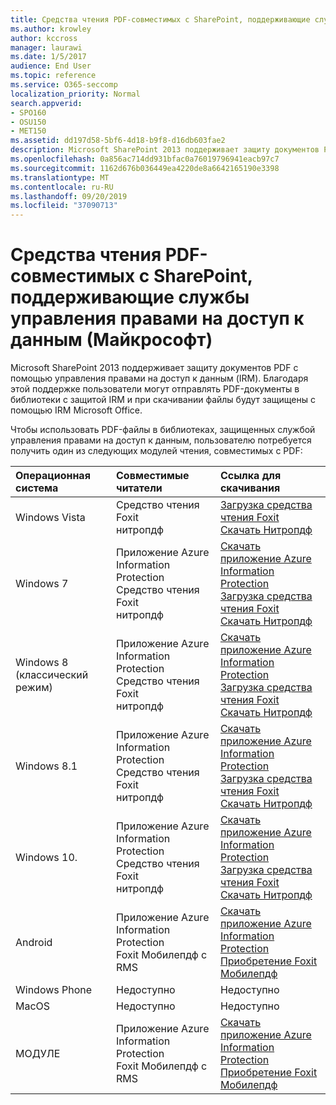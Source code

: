 ```yaml
---
title: Средства чтения PDF-совместимых с SharePoint, поддерживающие службы управления правами на доступ к данным (Майкрософт)
ms.author: krowley
author: kccross
manager: laurawi
ms.date: 1/5/2017
audience: End User
ms.topic: reference
ms.service: O365-seccomp
localization_priority: Normal
search.appverid:
- SPO160
- OSU150
- MET150
ms.assetid: dd197d58-5bf6-4d18-b9f8-d16db603fae2
description: Microsoft SharePoint 2013 поддерживает защиту документов PDF с помощью управления правами на доступ к данным (IRM). Благодаря этой поддержке пользователи могут отправлять PDF-документы в библиотеки с защитой IRM и при скачивании файлы будут защищены с помощью IRM Microsoft Office.
ms.openlocfilehash: 0a856ac714dd931bfac0a76019796941eacb97c7
ms.sourcegitcommit: 1162d676b036449ea4220de8a6642165190e3398
ms.translationtype: MT
ms.contentlocale: ru-RU
ms.lasthandoff: 09/20/2019
ms.locfileid: "37090713"
---
```

# <a name="sharepoint-compatible-pdf-readers-that-support-microsoft-information-rights-management-services"></a>Средства чтения PDF-совместимых с SharePoint, поддерживающие службы управления правами на доступ к данным (Майкрософт)

Microsoft SharePoint 2013 поддерживает защиту документов PDF с помощью управления правами на доступ к данным (IRM). Благодаря этой поддержке пользователи могут отправлять PDF-документы в библиотеки с защитой IRM и при скачивании файлы будут защищены с помощью IRM Microsoft Office.
  
Чтобы использовать PDF-файлы в библиотеках, защищенных службой управления правами на доступ к данным, пользователю потребуется получить один из следующих модулей чтения, совместимых с PDF:
  
|**Операционная система**|**Совместимые читатели**|**Ссылка для скачивания**|
|:-----|:-----|:-----|
|Windows Vista  <br/> |Средство чтения Foxit  <br/> нитропдф  <br/> |[Загрузка средства чтения Foxit](https://go.microsoft.com/fwlink/?linkid=253210) <br/> [Скачать Нитропдф](https://www.gonitro.com/pdf-reader) <br/> |
|Windows 7  <br/> |Приложение Azure Information Protection  <br/> Средство чтения Foxit  <br/> нитропдф  <br/> |[Скачать приложение Azure Information Protection](https://go.microsoft.com/fwlink/?linkid=837797) <br/> [Загрузка средства чтения Foxit](https://go.microsoft.com/fwlink/?linkid=253210) <br/> [Скачать Нитропдф](https://www.gonitro.com/pdf-reader) <br/> |
|Windows 8 (классический режим)  <br/> |Приложение Azure Information Protection  <br/> Средство чтения Foxit  <br/> нитропдф  <br/> |[Скачать приложение Azure Information Protection](https://go.microsoft.com/fwlink/?linkid=837797) <br/> [Загрузка средства чтения Foxit](https://go.microsoft.com/fwlink/?linkid=253210) <br/> [Скачать Нитропдф](https://www.gonitro.com/pdf-reader) <br/> |
|Windows 8.1  <br/> |Приложение Azure Information Protection  <br/> Средство чтения Foxit  <br/> нитропдф  <br/> |[Скачать приложение Azure Information Protection](https://go.microsoft.com/fwlink/?linkid=837797) <br/> [Загрузка средства чтения Foxit](https://go.microsoft.com/fwlink/?linkid=253210) <br/> [Скачать Нитропдф](https://www.gonitro.com/pdf-reader) <br/> |
|Windows 10.  <br/> |Приложение Azure Information Protection  <br/> Средство чтения Foxit  <br/> нитропдф  <br/> |[Скачать приложение Azure Information Protection](https://go.microsoft.com/fwlink/?linkid=837797) <br/> [Загрузка средства чтения Foxit](https://go.microsoft.com/fwlink/?linkid=253210) <br/> [Скачать Нитропдф](https://www.gonitro.com/pdf-reader) <br/> |
|Android  <br/> |Приложение Azure Information Protection  <br/> Foxit Мобилепдф с RMS  <br/> |[Скачать приложение Azure Information Protection](https://go.microsoft.com/fwlink/?linkid=836827) <br/> [Приобретение Foxit Мобилепдф](https://play.google.com/store/apps/details?id=com.foxit.mobile.pdf.rms) <br/> |
|Windows Phone  <br/> |Недоступно  <br/> |Недоступно  <br/> |
|MacOS  <br/> |Недоступно  <br/> |Недоступно  <br/> |
|МОДУЛЕ  <br/> |Приложение Azure Information Protection  <br/> Foxit Мобилепдф с RMS  <br/> |[Скачать приложение Azure Information Protection](https://go.microsoft.com/fwlink/?linkid=836828) <br/> [Приобретение Foxit Мобилепдф](https://play.google.com/store/apps/details?id=com.foxit.mobile.pdf.rms) <br/> |
   

